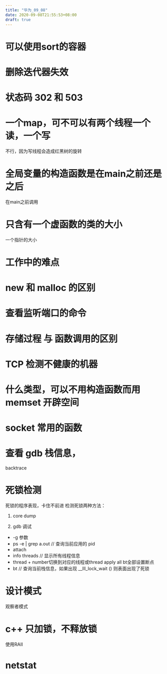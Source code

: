 ```yaml
---
title: "华为_09_08"
date: 2020-09-08T21:55:53+08:00
draft: true
---
```


# 可以使用sort的容器
# 删除迭代器失效

# 状态码 302 和 503

# 一个map，可不可以有两个线程一个读，一个写
不行，因为写线程会造成红黑树的旋转

# 全局变量的构造函数是在main之前还是之后
在main之前调用

# 只含有一个虚函数的类的大小
一个指针的大小

# 工作中的难点

# new 和 malloc 的区别

# 查看监听端口的命令

# 存储过程 与 函数调用的区别

# TCP 检测不健康的机器

# 什么类型，可以不用构造函数而用 memset 开辟空间

# socket 常用的函数

# 查看 gdb 栈信息， 
backtrace

# 死锁检测
死锁的程序表现，卡住不前进
检测死锁两种方法：
1. core dump
   
2. gdb 调试
- -g 参数
- ps -e | grep a.out        // 查询当前应用的 pid
- attach
- info threads              // 显示所有线程信息
- thread + number切换到对应的线程或thread apply all bt全部设置断点
- bt            // 查询当前栈信息，如果出现 __lll_lock_wait () 则表面出现了死锁


# 设计模式
观察者模式

# c++ 只加锁，不释放锁
使用RAII

# netstat






